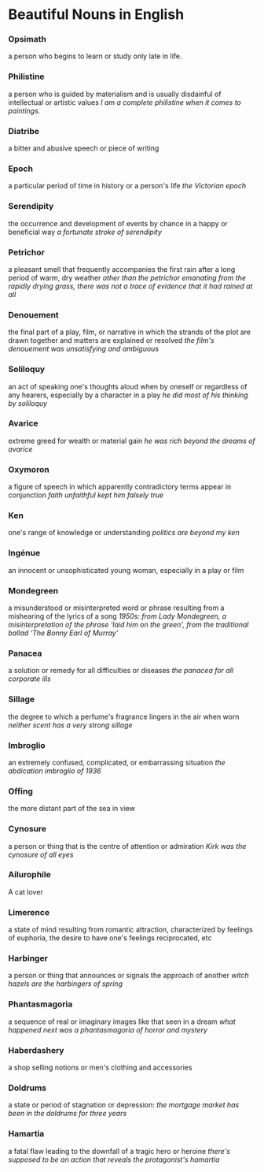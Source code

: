 # Beautiful Nouns in English

### Opsimath
a person who begins to learn or study only late in life.

### Philistine
a person who is guided by materialism and is usually disdainful of intellectual or artistic values
*I am a complete philistine when it comes to paintings.*

### Diatribe
a bitter and  abusive  speech or piece of writing

### Epoch
a particular period of time in history or a person's life
*the Victorian epoch*

### Serendipity
the occurrence and development of events by chance in a happy or beneficial way
*a fortunate stroke of serendipity*

### Petrichor
a pleasant smell that frequently accompanies the first rain after a long period of warm, dry weather
*other than the petrichor emanating from the rapidly drying grass, there was not a trace of evidence that it had rained at all*

### Denouement
the final part of a play, film, or narrative in which the strands of the plot are drawn together and matters are explained or resolved
*the film's denouement was unsatisfying and ambiguous*

### Soliloquy
an act of speaking one's thoughts aloud when by oneself or regardless of any hearers, especially by a character in a play
*he did most of his thinking by soliloquy*

### Avarice
extreme greed for wealth or material gain
*he was rich beyond the dreams of avarice*

### Oxymoron
a figure of speech in which apparently contradictory terms appear in conjunction
*faith unfaithful kept him falsely true*

### Ken
one's range of knowledge or understanding
*politics are beyond my ken*

### Ingénue
an innocent or unsophisticated young woman, especially in a play or film

### Mondegreen
a misunderstood or misinterpreted word or phrase resulting from a mishearing of the lyrics of a song
*1950s: from Lady Mondegreen, a misinterpretation of the phrase 'laid him on the green', from the traditional ballad ‘The Bonny Earl of Murray’*

### Panacea
a solution or remedy for all difficulties or diseases
*the panacea for all corporate ills*

### Sillage
the degree to which a perfume's fragrance lingers in the air when worn
*neither scent has a very strong sillage*

### Imbroglio
an extremely confused, complicated, or embarrassing situation
*the abdication imbroglio of 1936*

### Offing
the more distant part of the sea in view

### Cynosure
a person or thing that is the centre of attention or admiration
*Kirk was the cynosure of all eyes*

### Ailurophile
A cat lover

### Limerence
a state of mind resulting from romantic attraction, characterized by feelings of euphoria, the desire to have one's feelings reciprocated, etc

### Harbinger
a person or thing that announces or signals the approach of another
*witch hazels are the harbingers of spring*

### Phantasmagoria
a sequence of real or imaginary images like that seen in a dream
*what happened next was a phantasmagoria of horror and mystery*

### Haberdashery
a shop selling notions or men's clothing and accessories

### Doldrums
a state or period of stagnation or depression: 
*the mortgage market has been in the doldrums for three years*

### Hamartia
a fatal flaw leading to the downfall of a tragic hero or heroine
*there's supposed to be an action that reveals the protagonist's hamartia*
